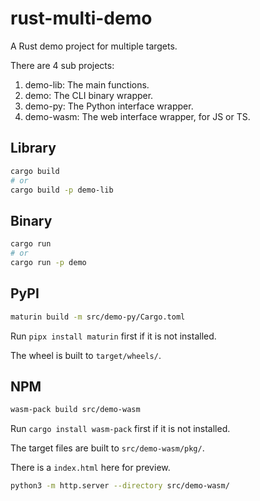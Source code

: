 # rust-multi-demo

A Rust demo project for multiple targets.

There are 4 sub projects:

1. demo-lib: The main functions.
2. demo: The CLI binary wrapper.
3. demo-py: The Python interface wrapper.
4. demo-wasm: The web interface wrapper, for JS or TS.

## Library

```sh
cargo build
# or
cargo build -p demo-lib
```

## Binary

```sh
cargo run
# or
cargo run -p demo
```

## PyPI

```sh
maturin build -m src/demo-py/Cargo.toml
```

Run `pipx install maturin` first if it is not installed.

The wheel is built to `target/wheels/`.

## NPM

```sh
wasm-pack build src/demo-wasm
```

Run `cargo install wasm-pack` first if it is not installed.

The target files are built to `src/demo-wasm/pkg/`.

There is a `index.html` here for preview.

```sh
python3 -m http.server --directory src/demo-wasm/
```
